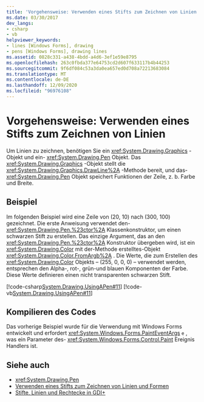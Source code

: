 ```yaml
---
title: 'Vorgehensweise: Verwenden eines Stifts zum Zeichnen von Linien'
ms.date: 03/30/2017
dev_langs:
- csharp
- vb
helpviewer_keywords:
- lines [Windows Forms], drawing
- pens [Windows Forms], drawing lines
ms.assetid: 0828c331-a438-4bdd-a4d6-3ef1e59e8795
ms.openlocfilehash: 263c0fbda377e64753cd2d607f633117b4b44253
ms.sourcegitcommit: 9f6df084c53a3da0ea657ed0d708a72213683084
ms.translationtype: MT
ms.contentlocale: de-DE
ms.lasthandoff: 12/09/2020
ms.locfileid: "96976108"
---
```

# <a name="how-to-use-a-pen-to-draw-lines"></a>Vorgehensweise: Verwenden eines Stifts zum Zeichnen von Linien
Um Linien zu zeichnen, benötigen Sie ein <xref:System.Drawing.Graphics> -Objekt und ein- <xref:System.Drawing.Pen> Objekt. Das <xref:System.Drawing.Graphics> -Objekt stellt die <xref:System.Drawing.Graphics.DrawLine%2A> -Methode bereit, und das- <xref:System.Drawing.Pen> Objekt speichert Funktionen der Zeile, z. b. Farbe und Breite.  
  
## <a name="example"></a>Beispiel  
 Im folgenden Beispiel wird eine Zeile von (20, 10) nach (300, 100) gezeichnet. Die erste Anweisung verwendet den- <xref:System.Drawing.Pen.%23ctor%2A> Klassenkonstruktor, um einen schwarzen Stift zu erstellen. Das einzige Argument, das an den <xref:System.Drawing.Pen.%23ctor%2A> Konstruktor übergeben wird, ist ein <xref:System.Drawing.Color> mit der-Methode erstelltes-Objekt <xref:System.Drawing.Color.FromArgb%2A> . Die Werte, die zum Erstellen des <xref:System.Drawing.Color> Objekts – (255, 0, 0, 0) – verwendet werden, entsprechen den Alpha-, rot-, grün-und blauen Komponenten der Farbe. Diese Werte definieren einen nicht transparenten schwarzen Stift.  
  
 [!code-csharp[System.Drawing.UsingAPen#11](~/samples/snippets/csharp/VS_Snippets_Winforms/System.Drawing.UsingAPen/CS/Class1.cs#11)]
 [!code-vb[System.Drawing.UsingAPen#11](~/samples/snippets/visualbasic/VS_Snippets_Winforms/System.Drawing.UsingAPen/VB/Class1.vb#11)]  
  
## <a name="compiling-the-code"></a>Kompilieren des Codes  
 Das vorherige Beispiel wurde für die Verwendung mit Windows Forms entwickelt und erfordert <xref:System.Windows.Forms.PaintEventArgs> `e` , was ein Parameter des- <xref:System.Windows.Forms.Control.Paint> Ereignis Handlers ist.  
  
## <a name="see-also"></a>Siehe auch

- <xref:System.Drawing.Pen>
- [Verwenden eines Stifts zum Zeichnen von Linien und Formen](using-a-pen-to-draw-lines-and-shapes.md)
- [Stifte, Linien und Rechtecke in GDI+](pens-lines-and-rectangles-in-gdi.md)
